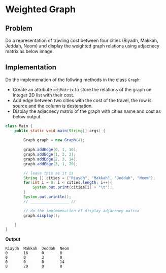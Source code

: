 # Weighted Graph

## Problem 
Do a representation of travling cost between four cities (Riyadh, Makkah, Jeddah, Neom) and display the weighted graph relations using adjacnecy matrix as below image.

## Implementation 
Do the implemenation of the follwing methods in the class `Graph`:
- Create an attribute `adjMatrix` to store the relations of the graph on integer 2D list with their cost.
- Add edge between two cities with the cost of the travel, the row is source and the column is destenation.
- Display the adjacnecy matrix of the graph with cities name and cost as below output.

```java
class Main {
    public static void main(String[] args) {
        
        Graph graph = new Graph(4);
        
        graph.addEdge(0, 1, 16);
        graph.addEdge(1, 2, 3);
        graph.addEdge(2, 3, 14);
        graph.addEdge(3, 1, 20);

        // leave this as it is
        String [] cities = {"Riaydh", "Makkah", "Jeddah", "Neom"};
        for(int i = 0; i < cities.length; i++){
            System.out.print(cities[i] + "\t");
        }
        System.out.println();
        // _________________ //

        // do the implemenation of display adjacency matrix
        graph.display();

    }
}
```

**Output**
```
Riaydh  Makkah  Jeddah  Neom
0       16      0       0
0       0       3       0
0       0       0       14
0       20      0       0
```

